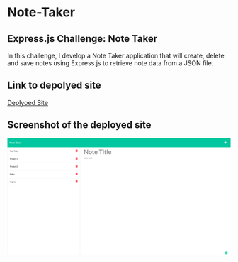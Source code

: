 # Note-Taker

## Express.js Challenge: Note Taker

In this challenge, I develop a Note Taker application that will create, delete and save notes using Express.js to retrieve note data from a JSON file.

## Link to depolyed site
[Deplyoed Site](https://all-mighty-notetaker-app.herokuapp.com/)

## Screenshot of the deployed site
![Screenshot](./Screen%20Shot%202022-05-05%20at%208.22.28%20AM.png)